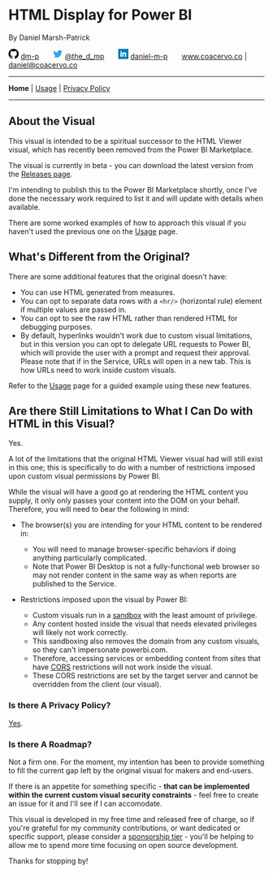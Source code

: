# HTML Display for Power BI

By Daniel Marsh-Patrick

![github.png](./doc/assets/png/github.png "GitHub: dm-p") [dm-p](https://github.com/dm-p) &nbsp;&nbsp;&nbsp;&nbsp;&nbsp; ![twitter.png](./doc/assets/png/twitter.png "Twitter: @the_d_mp") [@the_d_mp](https://twitter.com/the_d_mp) &nbsp;&nbsp;&nbsp;&nbsp;&nbsp;  ![linkedin.png](./doc/assets/png/linkedin.png "in/daniel-m-p") [daniel-m-p](https://www.linkedin.com/in/daniel-m-p)  &nbsp;&nbsp;&nbsp;&nbsp;&nbsp; www.coacervo.co  |  [daniel@coacervo.co](mailto:daniel@coacervo.co) 

----
**Home** | [Usage](./doc/usage.md) | [Privacy Policy](./doc/privacy_policy.md)

----
## About the Visual

This visual is intended to be a spiritual successor to the HTML Viewer visual, which has recently been removed from the Power BI Marketplace.

The visual is currently in beta - you can download the latest version from the [Releases page](https://github.com/dm-p/powerbi-visuals-html-display/releases).

I'm intending to publish this to the Power BI Marketplace shortly, once I've done the necessary work required to list it and will update with details when available.

There are some worked examples of how to approach this visual if you haven't used the previous one on the [Usage](./doc/usage.md) page.

## What's Different from the Original?

There are some additional features that the original doesn't have:

* You can use HTML generated from measures.
* You can opt to separate data rows with a `<hr/>` (horizontal rule) element if multiple values are passed in.
* You can opt to see the raw HTML rather than rendered HTML for debugging purposes.
* By default, hyperlinks wouldn't work due to custom visual limitations, but in this version you can opt to delegate URL requests to Power BI, which will provide the user with a prompt and request their approval. Please note that if in the Service, URLs will open in a new tab. This is how URLs need to work inside custom visuals.

Refer to the [Usage](./doc/usage.md) page for a guided example using these new features.

## Are there Still Limitations to What I Can Do with HTML in this Visual?

Yes.

A lot of the limitations that the original HTML Viewer visual had will still exist in this one; this is specifically to do with a number of restrictions imposed upon custom visual permissions by Power BI. 

While the visual will have a good go at rendering the HTML content you supply, it only only passes your content into the DOM on your behalf. Therefore, you will need to bear the following in mind:

* The browser(s) you are intending for your HTML content to be rendered in:
    * You will need to manage browser-specific behaviors if doing anything particularly complicated.
    * Note that Power BI Desktop is not a fully-functional web browser so may not render content in the same way as when reports are published to the Service.

* Restrictions imposed upon the visual by Power BI:
    * Custom visuals run in a [sandbox](https://www.w3schools.com/tags/att_iframe_sandbox.asp) with the least amount of privilege.
    * Any content hosted inside the visual that needs elevated privileges will likely not work correctly.
    * This sandboxing also removes the domain from any custom visuals, so they can't impersonate powerbi.com.
    * Therefore, accessing services or embedding content from sites that have <a href ="https://en.wikipedia.org/wiki/Cross-origin_resource_sharing" target="_blank">CORS</a> restrictions will not work inside the visual. 
    * These CORS restrictions are set by the target server and cannot be overridden from the client (our visual).

### Is there A Privacy Policy?

[Yes](./doc/privacy_policy.md).

### Is there A Roadmap?

Not a firm one. For the moment, my intention has been to provide something to fill the current gap left by the original visual for makers and end-users.

If there is an appetite for something specific - **that can be implemented within the current custom visual security constraints**  - feel free to create an issue for it and I'll see if I can accomodate.

This visual is developed in my free time and released free of charge, so if you're grateful for my community contributions, or want dedicated or specific support, please consider a [sponsorship tier](https://github.com/sponsors/dm-p) - you'll be helping to allow me to spend more time focusing on open source development. 

Thanks for stopping by!
